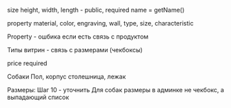 size
height, width, length - public, required
name = getName()


property 
material, color, engraving, wall, type, size, characteristic

Property - ошбика если есть связь с продуктом

Типы витрин - связь с размерами (чекбоксы)

price required

Собаки
Пол, корпус столешница, лежак



Размеры:
Шаг 10 - уточнить
Для собак размеры в админке не чекбокс, а выпадающий список